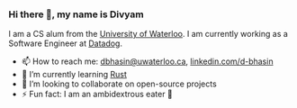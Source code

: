 ### Hi there 👋, my name is Divyam

I am a CS alum from the [University of Waterloo](https://uwaterloo.ca/). I am currently working as a Software Engineer at [Datadog](https://www.datadoghq.com/).

- 📫 How to reach me: dbhasin@uwaterloo.ca, [linkedin.com/d-bhasin](https://www.linkedin.com/in/d-bhasin/)
- 🌱 I’m currently learning [Rust](https://www.rust-lang.org/)
- 👯 I’m looking to collaborate on open-source projects
- ⚡ Fun fact: I am an ambidextrous eater :fork_and_knife:
